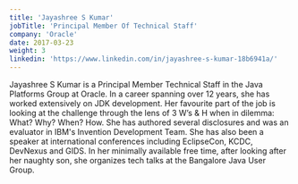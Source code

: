 ```yaml
---
title: 'Jayashree S Kumar'
jobTitle: 'Principal Member Of Technical Staff'
company: 'Oracle'
date: 2017-03-23
weight: 3
linkedin: 'https://www.linkedin.com/in/jayashree-s-kumar-18b6941a/'
---
```


Jayashree S Kumar is a Principal Member Technical Staff in the Java Platforms Group at Oracle. In a career spanning over 12 years, she has worked extensively on JDK development. Her favourite part of the job is looking at the challenge through the lens of 3 W’s & H when in dilemma: What? Why? When? How. She has authored several disclosures and was an evaluator in IBM's Invention Development Team. She has also been a speaker at international conferences including EclipseCon, KCDC, DevNexus and GIDS. 
In her minimally available free time, after looking after her naughty son, she organizes tech talks at the Bangalore Java User Group.
